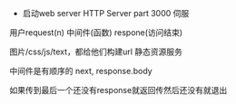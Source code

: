 - 启动web server
HTTP Server part 3000 伺服

用户request(n)   中间件(函数)   respone(访问结束)

图片/css/js/text，都给他们构建url 静态资源服务

中间件是有顺序的  next,
response.body

如果传到最后一个还没有response就返回传然后还没有就退出